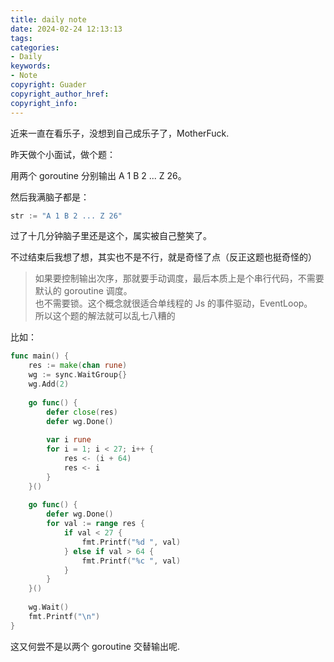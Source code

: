 ```yaml
---
title: daily note
date: 2024-02-24 12:13:13
tags:
categories:
- Daily
keywords:
- Note
copyright: Guader
copyright_author_href:
copyright_info:
---
```


近来一直在看乐子，没想到自己成乐子了，MotherFuck.

昨天做个小面试，做个题：

用两个 goroutine 分别输出 A 1 B 2 ... Z 26。

然后我满脑子都是：

```go
str := "A 1 B 2 ... Z 26"
```

过了十几分钟脑子里还是这个，属实被自己整笑了。

不过结束后我想了想，其实也不是不行，就是奇怪了点（反正这题也挺奇怪的）

> 如果要控制输出次序，那就要手动调度，最后本质上是个串行代码，不需要默认的 goroutine 调度。  
> 也不需要锁。这个概念就很适合单线程的 Js 的事件驱动，EventLoop。  
> 所以这个题的解法就可以乱七八糟的

比如：

```go
func main() {
    res := make(chan rune)
    wg := sync.WaitGroup{}
    wg.Add(2)
    
    go func() {
        defer close(res)
        defer wg.Done()
        
        var i rune
        for i = 1; i < 27; i++ {
            res <- (i + 64)
            res <- i
        }
    }()
    
    go func() {
        defer wg.Done()
        for val := range res {
            if val < 27 {
                fmt.Printf("%d ", val)
            } else if val > 64 {
                fmt.Printf("%c ", val)
            }
        }
    }()
    
    wg.Wait()
    fmt.Printf("\n")
}
```

这又何尝不是以两个 goroutine 交替输出呢.
